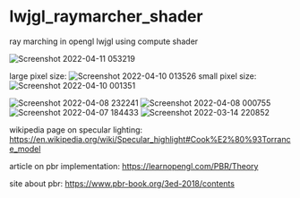 # lwjgl_raymarcher_shader
ray marching in opengl lwjgl using compute shader

![Screenshot 2022-04-11 053219](https://user-images.githubusercontent.com/69918769/162661150-3f81f5ed-d1c3-406f-8680-83dd07061a42.png)


large pixel size:
![Screenshot 2022-04-10 013526](https://user-images.githubusercontent.com/69918769/162595100-d277d8d9-a3b9-4d7f-aad9-d0f47db4fd98.png)
small pixel size:
![Screenshot 2022-04-10 001351](https://user-images.githubusercontent.com/69918769/162595105-d5a341ad-0a26-4100-9613-3407becc8c88.png)


![Screenshot 2022-04-08 232241](https://user-images.githubusercontent.com/69918769/162566904-567329ad-7324-4caf-83fb-d55fef9e0110.png)
![Screenshot 2022-04-08 000755](https://user-images.githubusercontent.com/69918769/162328673-518ee199-a703-48d5-b6dd-e48af1d0a1fa.png)
![Screenshot 2022-04-07 184433](https://user-images.githubusercontent.com/69918769/162256259-6ef320d5-07cc-42da-8f2d-8b55943acbd4.png)
![Screenshot 2022-03-14 220852](https://user-images.githubusercontent.com/69918769/158261866-09fe3269-94aa-4188-b0c8-d26f5017e839.png)


wikipedia page on specular lighting: https://en.wikipedia.org/wiki/Specular_highlight#Cook%E2%80%93Torrance_model

article on pbr implementation: https://learnopengl.com/PBR/Theory

site about pbr: https://www.pbr-book.org/3ed-2018/contents
